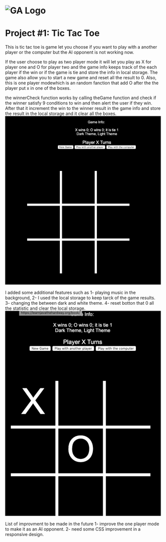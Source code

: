 # ![GA Logo](https://ga-dash.s3.amazonaws.com/production/assets/logo-9f88ae6c9c3871690e33280fcf557f33.png) 

# Project #1: Tic Tac Toe

This is tic tac toe is game let you choose if you want to play with a another player or the computer but the AI opponent is not working now.

If the user choose to play as two player mode it will let you play as X for player one and O for player two and the game info keeps track of the each player if the win or if the game is tie and store the info in local storage. The game also allow you to start a new game and reset all the result to 0. Also, this is one player modewhich is an random fanction that add O after the the player put x in one of the boxes.

the winnerCheck function works by calling theGame function and check if the winner satisfy 9 conditions to win and then alert the user if they win. After that it increment the win to the winner result in the game info and store the result in the local storage and it clear all the boxes.
![](img1.png)


I added some additional features such as 
1- playing music in the background, 
2- I used the local storage to keep tarck of the game results.
3- changing the between dark and white theme.
4- reset botton that 0 all the statistic and clear the local storage.
![](img2.png)



List of improvment to be made in the future
1- improve the one player mode to make it as an AI opponent.
2- need some CSS improvement in a responsive design.
